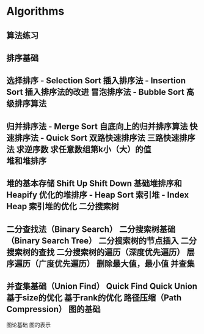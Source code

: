 # Algorithms

算法练习
---
排序基础
---
选择排序 - Selection Sort
插入排序法 - Insertion Sort
插入排序法的改进
冒泡排序法 - Bubble Sort
高级排序算法
---
归并排序法 - Merge Sort
自底向上的归并排序算法
快速排序法 - Quick Sort
双路快速排序法
三路快速排序法
求逆序数
求任意数组第k小（大）的值	
堆和堆排序
---
堆的基本存储
Shift Up
Shift Down
基础堆排序和Heapify
优化的堆排序 - Heap Sort
索引堆 - Index Heap
索引堆的优化
二分搜索树
---
二分查找法（Binary Search）
二分搜索树基础（Binary Search Tree）
二分搜索树的节点插入
二分搜索树的查找
二分搜索树的遍历（深度优先遍历）
层序遍历（广度优先遍历）
删除最大值，最小值
并查集
---
并查集基础（Union Find）
Quick Find
Quick Union
基于size的优化
基于rank的优化
路径压缩（Path Compression）
图的基础
---
图论基础
图的表示
